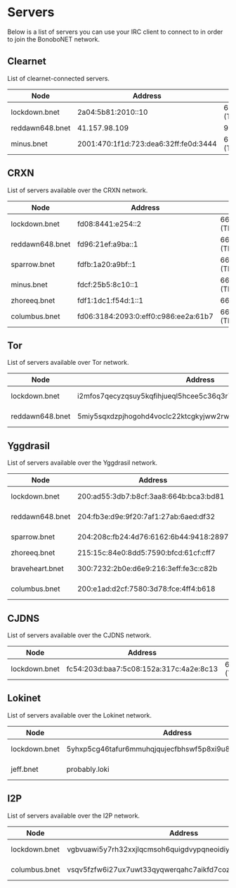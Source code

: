 Servers
=======

Below is a list of servers you can use your IRC client to connect to in order to join the BonoboNET network.

## Clearnet

List of clearnet-connected servers.

| Node      |  Address    | Port     |
|-----------|-------------|----------|
| lockdown.bnet | 2a04:5b81:2010::10 | 6667/6697 (TLS) |
| reddawn648.bnet | 41.157.98.109 | 9006 |
| minus.bnet | 2001:470:1f1d:723:dea6:32ff:fe0d:3444 | 6667/6697 (TLS) |

## CRXN

List of servers available over the CRXN network.

| Node      |  Address    | Port     |
|-----------|-------------|----------|
| lockdown.bnet | fd08:8441:e254::2 | 6667/6697 (TLS) |
| reddawn648.bnet | fd96:21ef:a9ba::1 | 6667/6697 (TLS) |
| sparrow.bnet | fdfb:1a20:a9bf::1 | 6660/6697 (TLS) |
| minus.bnet | fdcf:25b5:8c10::1 | 6667/6697 (TLS) |
| zhoreeq.bnet | fdf1:1dc1:f54d:1::1 | 6667 |
| columbus.bnet | fd06:3184:2093:0:eff0:c986:ee2a:61b7 | 6667/6697 (TLS) |

## Tor

List of servers available over Tor network.

| Node      |  Address    | Port     |
|-----------|-------------|----------|
| lockdown.bnet | i2mfos7qecyzqsuy5kqfihjueql5hcee5c36q3r7an726k6a5gm5hgad.onion | 6667/6697 (TLS) |
| reddawn648.bnet | 5miy5sqxdzpjhogohd4voclc22ktcgkyjww2rwgs6j7ygsa7tdai7cqd.onion | 6667/6697 (TLS) |

## Yggdrasil

List of servers available over the Yggdrasil network.

| Node      |  Address    | Port     |
|-----------|-------------|----------|
| lockdown.bnet | 200:ad55:3db7:b8cf:3aa8:664b:bca3:bd81 | 6667/6697 (TLS) |
| reddawn648.bnet | 204:fb3e:d9e:9f20:7af1:27ab:6aed:df32 | 6667/6697 (TLS) |
| sparrow.bnet | 204:208c:fb24:4d76:6162:6b44:9418:2897 | 6660/6697 (TLS) |
| zhoreeq.bnet | 215:15c:84e0:8dd5:7590:bfcd:61cf:cff7 | 6667 |
| braveheart.bnet | 300:7232:2b0e:d6e9:216:3eff:fe3c:c82b | 6667/6697 (TLS) |
| columbus.bnet | 200:e1ad:d2cf:7580:3d78:fce:4ff4:b618 | 6667/6697 (TLS) |

## CJDNS

List of servers available over the CJDNS network.

| Node      |  Address    | Port     |
|-----------|-------------|----------|
| lockdown.bnet | fc54:203d:baa7:5c08:152a:317c:4a2e:8c13 | 6667/6697 (TLS) |

## Lokinet

List of servers available over the Lokinet network.

| Node      |  Address    | Port     |
|-----------|-------------|----------|
| lockdown.bnet | 5yhxp5cg46tafur6mmuhqjqujecfbhswf5p8xi9u8917q6mdfciy.loki | 6667/6697 (TLS) |
| jeff.bnet | probably.loki | 6667/6697 (TLS) |

## I2P

List of servers available over the I2P network.

| Node      |  Address    | Type     |
|-----------|-------------|----------|
| lockdown.bnet | vgbvuawi5y7rh32xxjlqcmsoh6quigdvypqneoidiy7y7x7r2umq.b32.i2p | No SSL/TLS |
| columbus.bnet | vsqv5fzfw6i27ux7uwt33qyqwerqahc7aikfd7cozclvvcddvk4a.b32.i2p | No SSL/TLS |